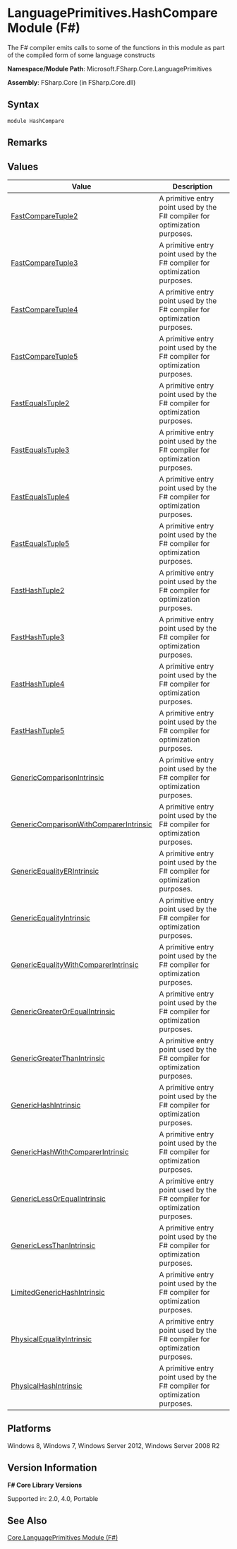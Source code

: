 # LanguagePrimitives.HashCompare Module (F#)

The F# compiler emits calls to some of the functions in this module as part of the compiled form of some language constructs

**Namespace/Module Path**: Microsoft.FSharp.Core.LanguagePrimitives

**Assembly**: FSharp.Core (in FSharp.Core.dll)


## Syntax

```
module HashCompare
```

## Remarks

## Values


|Value|Description|
|-----|-----------|
|[FastCompareTuple2](http://msdn.microsoft.com/en-us/library/45783d16-7fef-4128-b03b-6f3034a9e079)|A primitive entry point used by the F# compiler for optimization purposes.|
|[FastCompareTuple3](http://msdn.microsoft.com/en-us/library/9b068b6d-7d33-42ed-bc41-19af8c5c66c4)|A primitive entry point used by the F# compiler for optimization purposes.|
|[FastCompareTuple4](http://msdn.microsoft.com/en-us/library/9c43dced-3da0-49b7-b562-4d4c19abb394)|A primitive entry point used by the F# compiler for optimization purposes.|
|[FastCompareTuple5](http://msdn.microsoft.com/en-us/library/1d4da33f-234c-45db-b0a0-26efc0a690ac)|A primitive entry point used by the F# compiler for optimization purposes.|
|[FastEqualsTuple2](http://msdn.microsoft.com/en-us/library/8cdc7ce1-67be-47c1-acef-da0ac3d99953)|A primitive entry point used by the F# compiler for optimization purposes.|
|[FastEqualsTuple3](http://msdn.microsoft.com/en-us/library/d4e6da63-53b8-486b-bfa0-df3d59979089)|A primitive entry point used by the F# compiler for optimization purposes.|
|[FastEqualsTuple4](http://msdn.microsoft.com/en-us/library/c6873746-dfa0-4283-83c9-78a19fbcdeae)|A primitive entry point used by the F# compiler for optimization purposes.|
|[FastEqualsTuple5](http://msdn.microsoft.com/en-us/library/405a51f1-643c-49c0-97df-79f9e01b336c)|A primitive entry point used by the F# compiler for optimization purposes.|
|[FastHashTuple2](http://msdn.microsoft.com/en-us/library/66dfd6f2-e9f0-467f-9099-609acf66ffb5)|A primitive entry point used by the F# compiler for optimization purposes.|
|[FastHashTuple3](http://msdn.microsoft.com/en-us/library/490a9280-410a-4d79-b455-37906b0c29b9)|A primitive entry point used by the F# compiler for optimization purposes.|
|[FastHashTuple4](http://msdn.microsoft.com/en-us/library/9aa3ad55-c232-4639-8f88-bc2d01ab4c9c)|A primitive entry point used by the F# compiler for optimization purposes.|
|[FastHashTuple5](http://msdn.microsoft.com/en-us/library/d51768b1-ac08-492d-ba6d-6126fa524f83)|A primitive entry point used by the F# compiler for optimization purposes.|
|[GenericComparisonIntrinsic](http://msdn.microsoft.com/en-us/library/a18de6b0-27c2-4c93-952f-60d9f563ca51)|A primitive entry point used by the F# compiler for optimization purposes.|
|[GenericComparisonWithComparerIntrinsic](http://msdn.microsoft.com/en-us/library/20b9846d-5c18-42df-b4bf-c84b008a8e85)|A primitive entry point used by the F# compiler for optimization purposes.|
|[GenericEqualityERIntrinsic](http://msdn.microsoft.com/en-us/library/f06a1ad9-5839-4202-bb77-62770a0c1177)|A primitive entry point used by the F# compiler for optimization purposes.|
|[GenericEqualityIntrinsic](http://msdn.microsoft.com/en-us/library/10773322-73d7-406d-b396-d5847ceacd6e)|A primitive entry point used by the F# compiler for optimization purposes.|
|[GenericEqualityWithComparerIntrinsic](http://msdn.microsoft.com/en-us/library/226edd2d-7cad-4b31-acda-abd75e4d9b2c)|A primitive entry point used by the F# compiler for optimization purposes.|
|[GenericGreaterOrEqualIntrinsic](http://msdn.microsoft.com/en-us/library/6ae02369-8c05-4f82-b875-41b1b4a3c634)|A primitive entry point used by the F# compiler for optimization purposes.|
|[GenericGreaterThanIntrinsic](http://msdn.microsoft.com/en-us/library/4129ca81-874b-4c13-b059-d0779a7103c3)|A primitive entry point used by the F# compiler for optimization purposes.|
|[GenericHashIntrinsic](http://msdn.microsoft.com/en-us/library/703974f6-c5a8-42ff-8f95-cba6b7b563c2)|A primitive entry point used by the F# compiler for optimization purposes.|
|[GenericHashWithComparerIntrinsic](http://msdn.microsoft.com/en-us/library/39222e29-7a22-4323-9543-af7d5a248a0d)|A primitive entry point used by the F# compiler for optimization purposes.|
|[GenericLessOrEqualIntrinsic](http://msdn.microsoft.com/en-us/library/7a470278-a21e-4a38-ac37-9c84305b1972)|A primitive entry point used by the F# compiler for optimization purposes.|
|[GenericLessThanIntrinsic](http://msdn.microsoft.com/en-us/library/51d56426-444f-4398-b79f-d1077b1185af)|A primitive entry point used by the F# compiler for optimization purposes.|
|[LimitedGenericHashIntrinsic](http://msdn.microsoft.com/en-us/library/79af2883-9092-4330-bfef-bdbdd10a60c0)|A primitive entry point used by the F# compiler for optimization purposes.|
|[PhysicalEqualityIntrinsic](http://msdn.microsoft.com/en-us/library/f283166a-6809-40a8-a679-c541538895ff)|A primitive entry point used by the F# compiler for optimization purposes.|
|[PhysicalHashIntrinsic](http://msdn.microsoft.com/en-us/library/3f0c0f5a-7cb0-42bb-b8d5-71ab9c94e99f)|A primitive entry point used by the F# compiler for optimization purposes.|

## Platforms
Windows 8, Windows 7, Windows Server 2012, Windows Server 2008 R2


## Version Information
**F# Core Library Versions**

Supported in: 2.0, 4.0, Portable




## See Also
[Core.LanguagePrimitives Module &#40;F&#35;&#41;](Core.LanguagePrimitives+Module+%28FSharp%29.md)

